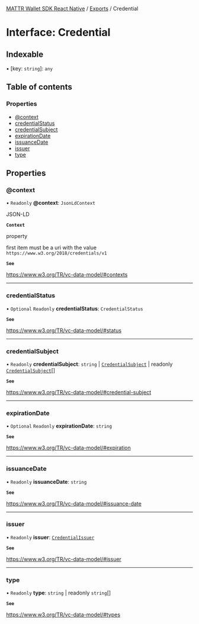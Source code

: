 [MATTR Wallet SDK React Native](../README.md) / [Exports](../modules.md) / Credential

# Interface: Credential

## Indexable

▪ [key: `string`]: `any`

## Table of contents

### Properties

- [@context](Credential.md#@context)
- [credentialStatus](Credential.md#credentialstatus)
- [credentialSubject](Credential.md#credentialsubject)
- [expirationDate](Credential.md#expirationdate)
- [issuanceDate](Credential.md#issuancedate)
- [issuer](Credential.md#issuer)
- [type](Credential.md#type)

## Properties

### @context

• `Readonly` **@context**: `JsonLdContext`

JSON-LD

**`Context`**

property

first item must be a uri with the value `https://www.w3.org/2018/credentials/v1`

**`See`**

https://www.w3.org/TR/vc-data-model/#contexts

___

### credentialStatus

• `Optional` `Readonly` **credentialStatus**: `CredentialStatus`

**`See`**

https://www.w3.org/TR/vc-data-model/#status

___

### credentialSubject

• `Readonly` **credentialSubject**: `string` \| [`CredentialSubject`](CredentialSubject.md) \| readonly [`CredentialSubject`](CredentialSubject.md)[]

**`See`**

https://www.w3.org/TR/vc-data-model/#credential-subject

___

### expirationDate

• `Optional` `Readonly` **expirationDate**: `string`

**`See`**

https://www.w3.org/TR/vc-data-model/#expiration

___

### issuanceDate

• `Readonly` **issuanceDate**: `string`

**`See`**

https://www.w3.org/TR/vc-data-model/#issuance-date

___

### issuer

• `Readonly` **issuer**: [`CredentialIssuer`](../modules.md#credentialissuer)

**`See`**

https://www.w3.org/TR/vc-data-model/#issuer

___

### type

• `Readonly` **type**: `string` \| readonly `string`[]

**`See`**

https://www.w3.org/TR/vc-data-model/#types
